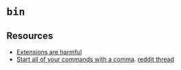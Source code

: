 
`bin`
================================================================================

## Resources
- [Extensions are harmful](https://www.talisman.org/~erlkonig/documents/commandname-extensions-considered-harmful/)
- [Start all of your commands with a comma](https://www.reddit.com/r/commandline/comments/fva92k/start_all_your_command_with_comma/). [reddit thread](https://rhodesmill.org/brandon/2009/commands-with-comma/)

[modeline]: # (vim: set fenc=utf-8 linebreak wrap spell spl=en:)

